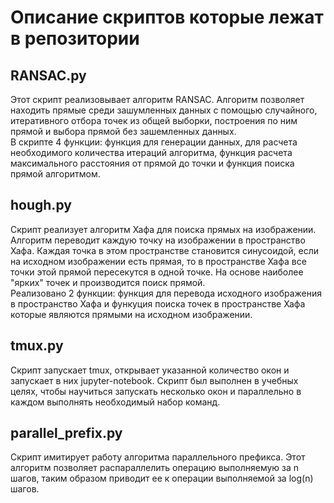 # Описание скриптов которые лежат в репозитории

## RANSAC.py
Этот скрипт реализовывает алгоритм RANSAC. Алгоритм позволяет находить прямые среди зашумленных данных с помощью случайного, итеративного отбора точек из общей выборки, построения по ним прямой и выбора прямой без зашемленных данных.  
В скрипте 4 функции: функция для генерации данных, для расчета необходимого количества итераций алгоритма, функция расчета максимального расстояния от прямой до точки и функция поиска прямой алгоритмом.

## hough.py
Скрипт реализует алгоритм Хафа для поиска прямых на изображении. Алгоритм переводит каждую точку на изображении в пространство Хафа. Каждая точка в этом пространстве становится синусоидой, если на исходном изображении есть прямая, то в пространстве Хафа все точки этой прямой пересекутся в одной точке. На основе наиболее "ярких" точек и производится поиск прямой.  
Реализовано 2 функции: функция для перевода исходного изображения в пространство Хафа и функуция поиска точек в пространстве Хафа которые являются прямыми на исходном изображении.

## tmux.py  
Скрипт запускает tmux, открывает указанной количество окон и запускает в них jupyter-notebook. Скрипт был выполнен в учебных целях, чтобы научиться запускать несколько окон и параллельно в каждом выполнять необходимый набор команд.

## parallel_prefix.py
Скрипт имитирует работу алгоритма параллельного префикса. Этот алгоритм позволяет распараллелить операцию выполняемую за n шагов, таким образом приводит ее к операции выполняемой за log(n) шагов.
